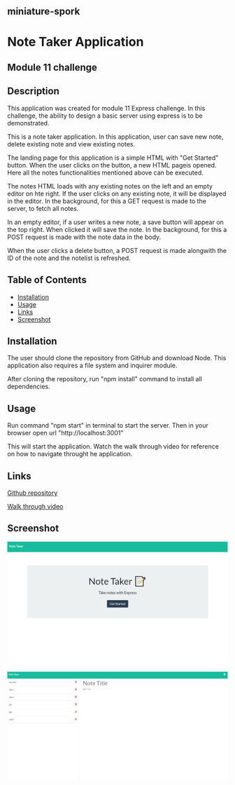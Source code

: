 ## miniature-spork

# Note Taker Application

## Module 11 challenge

## Description

This application was created for module 11 Express challenge. In this challenge, the ability to design a basic server using express is to be demonstrated.

This is a note taker application. In this application, user can save new note, delete existing note and view existing notes.

The landing page for this application is a simple HTML with "Get Started" button. When the user clicks on the button, a new HTML pageis opened. Here all the notes functionalities mentioned above can be executed.

The notes HTML loads with any existing notes on the left and an empty editor on hte right. If the user clicks on any existing note, it will be displayed in the editor. In the background, for this a GET request is made to the server, to fetch all notes.

In an empty editor, if a user writes a new note, a save button will appear on the top right. When clicked it will save the note. In the background, for this a POST request is made with the note data in the body.

When the user clicks a delete button, a POST request is made alongwith the ID of the note and the notelist is refreshed.


## Table of Contents

  - [Installation](#installation)
  - [Usage](#usage)
  - [Links](#links)
  - [Screenshot](#screenshot)


## Installation

The user should clone the repository from GitHub and download Node. This application also requires a file system and inquirer module.

After cloning the repository, run "npm install" command to install all dependencies.


## Usage

Run command "npm start" in terminal to start the server. Then in your browser open url "http://localhost:3001"

This will start the application. Watch the walk through video for reference on how to navigate throught he application.


## Links

[Github repository](https://github.com/Pooja3093/miniature-spork.git)

[Walk through video]()


## Screenshot
![screenshot](.\Develop\public\assets\images\index.png)

![screenshot](.\Develop\public\assets\images\notes.png)
